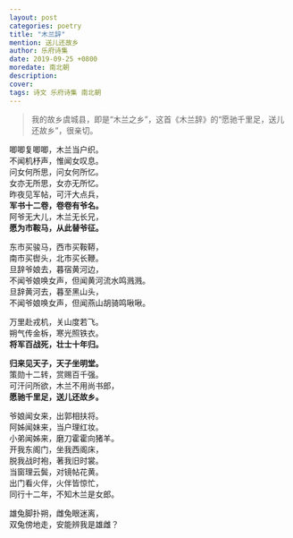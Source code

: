 ```yaml
---
layout: post
categories: poetry
title: "木兰辞"
mention: 送儿还故乡
author: 乐府诗集
date: 2019-09-25 +0800
moredate: 南北朝
description: 
cover: 
tags: 诗文 乐府诗集 南北朝
---
```


> 我的故乡虞城县，即是“木兰之乡”，这首《木兰辞》的“愿驰千里足，送儿还故乡”，很亲切。

唧唧复唧唧，木兰当户织。  
不闻机杼声，惟闻女叹息。  
问女何所思，问女何所忆。  
女亦无所思，女亦无所忆。  
昨夜见军帖，可汗大点兵，  
**军书十二卷，卷卷有爷名。**  
阿爷无大儿，木兰无长兄，  
**愿为市鞍马，从此替爷征。**

东市买骏马，西市买鞍鞯，  
南市买辔头，北市买长鞭。  
旦辞爷娘去，暮宿黄河边，  
不闻爷娘唤女声，但闻黄河流水鸣溅溅。  
旦辞黄河去，暮至黑山头，  
不闻爷娘唤女声，但闻燕山胡骑鸣啾啾。

万里赴戎机，关山度若飞。  
朔气传金柝，寒光照铁衣。  
**将军百战死，壮士十年归。**

**归来见天子，天子坐明堂。**  
策勋十二转，赏赐百千强。  
可汗问所欲，木兰不用尚书郎，  
**愿驰千里足，送儿还故乡。**

爷娘闻女来，出郭相扶将。  
阿姊闻妹来，当户理红妆。  
小弟闻姊来，磨刀霍霍向猪羊。  
开我东阁门，坐我西阁床，  
脱我战时袍，著我旧时裳。  
当窗理云鬓，对镜帖花黄。  
出门看火伴，火伴皆惊忙，  
同行十二年，不知木兰是女郎。

雄兔脚扑朔，雌兔眼迷离，  
双兔傍地走，安能辨我是雄雌？
